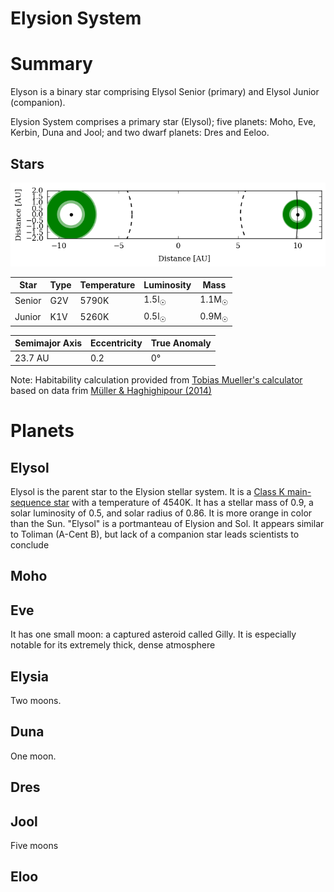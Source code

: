 # Elysion System

# Summary

Elyson is a binary star comprising Elysol Senior (primary) and Elysol Junior (companion).



Elysion System comprises a primary star (Elysol); five planets: Moho, Eve, Kerbin, Duna and Jool; and two dwarf planets: Dres and Eeloo.

## Stars

![Elysion System with Habitability Zones](/images/elysion-system.png)

| Star | Type | Temperature | Luminosity | Mass |
| --- | --- | --- | --- | --- |
| Senior | G2V | 5790K | 1.5l<sub>☉</sub> | 1.1M<sub>☉</sub>  |
| Junior | K1V | 5260K | 0.5l<sub>☉</sub> | 0.9M<sub>☉</sub>  |


| Semimajor Axis | Eccentricity | True Anomaly |
| --- | --- | --- |
| 23.7 AU | 0.2 | 0° |

Note: Habitability calculation provided from [Tobias Mueller's calculator](http://astro.twam.info/hz/) based on data frim [Müller & Haghighipour (2014)](http://dx.doi.org/10.1088/0004-637X/782/1/26)

# Planets

## Elysol

Elysol is the parent star to the Elysion stellar system. It is a [Class K main-sequence star](https://en.wikipedia.org/wiki/K-type_main-sequence_star) with a temperature of 4540K. It has a stellar mass of  0.9, a solar luminosity of 0.5, and solar radius of 0.86. It is more orange in color than the Sun. "Elysol" is a portmanteau of Elysion and Sol. It appears similar to Toliman (A-Cent B), but lack of a companion star leads scientists to conclude

## Moho

## Eve

It has one small moon: a captured asteroid called Gilly. It is especially notable for its extremely thick, dense atmosphere

## Elysia

Two moons.

## Duna

One moon.

## Dres


## Jool

Five moons

## Eloo
